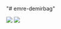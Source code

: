 "# emre-demirbag" 

[<img src ="https://img.shields.io/badge/WEBSITE-ED-green">](https://emre-demirbag.github.io/)
[<img src="https://img.shields.io/badge/linkedin-%230077B5.svg?&style=for-the-badge&logo=linkedin&logoColor=white" />](http://linkedin.com/in/emredemirbag/)

